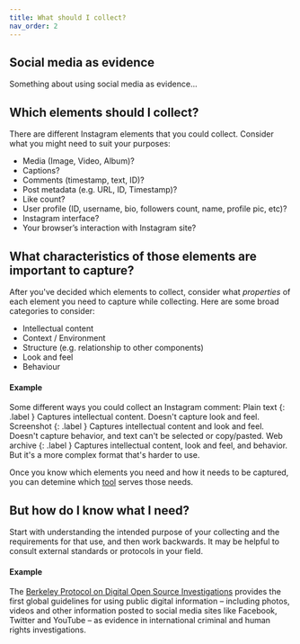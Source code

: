 ```yaml
---
title: What should I collect?
nav_order: 2
---
```

## Social media as evidence
Something about using social media as evidence...

## Which elements should I collect? 
There are different Instagram elements that you could collect. Consider what you might need to suit your purposes:

- Media (Image, Video, Album)?
- Captions?
- Comments (timestamp, text, ID)?
- Post metadata (e.g. URL, ID, Timestamp)?
- Like count?
- User profile (ID, username, bio, followers count, name, profile pic, etc)?
- Instagram interface?
- Your browser’s interaction with Instagram site?

## What characteristics of those elements are important to capture?
After you've decided which elements to collect, consider what _properties_ of each element you need to capture while collecting. Here are some broad categories to consider:

- Intellectual content
- Context / Environment
- Structure (e.g. relationship to other components)
- Look and feel
- Behaviour

#### Example  
Some different ways you could collect an Instagram comment:
Plain text {: .label } Captures intellectual content. Doesn't capture look and feel. 
Screenshot {: .label } Captures intellectual content and look and feel. Doesn't capture behavior, and text can't be selected or copy/pasted.
Web archive {: .label } Captures intellectual content, look and feel, and behavior. But it's a more complex format that's harder to use.

Once you know which elements you need and how it needs to be captured, you can detemine which [tool](https://yvonneng.github.io/instagram-collecting/tools-overview)  serves those needs.

## But how do I know what I need?
Start with understanding the intended purpose of your collecting and the requirements for that use, and then work backwards. It may be helpful to consult external standards or protocols in your field.

#### Example
The [Berkeley Protocol on Digital Open Source Investigations](https://www.ohchr.org/Documents/Publications/OHCHR_BerkeleyProtocol.pdf) provides the first global guidelines for using public digital information – including photos, videos and other information posted to social media sites like Facebook, Twitter and YouTube – as evidence in international criminal and human rights investigations.
